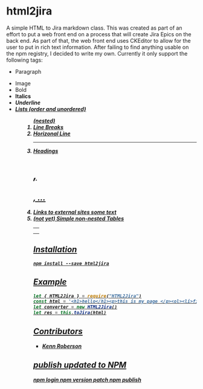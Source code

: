 # html2jira

  A simple HTML to Jira markdown class.  This was created as part of an effort to put a web front end on a process that 
  will create Jira Epics on the back end.  As part of that, the web front end uses CKEditor to allow for the user to put
  in rich text information.  After failing to find anything usable on the npm registry, I decided to write my own.
  Currently it only support the following tags:
  - Paragraph <p>
  - Image <img>
  - Bold <b> <strong>
  - Italics <i>
  - Underline <u>
  - Lists (order and unordered) <ul> <ol> (nested)
  - Line Breaks <br>
  - Horizonal Line <hr>
  - Headings <h1>, <h2>, ...
  - Links to external sites <a href="...">some text</a>
  - (not yet) Simple non-nested Tables <table><tr><th></th></tr><tr><td></td></tr><table>


## Installation

`npm install --save html2jira`

## Example

```js
let { HTML2Jira } = require("HTML2Jira")
const html = '<h1>hello</h1><p>this is my page </p><ol><li>first item</li><li>second item</li></ol>'
let converter = new HTML2Jira()
let res = this.toJira(html)

```

## Contributors

- Kenn Roberson

## publish updated to NPM
npm login
npm version patch
npm publish